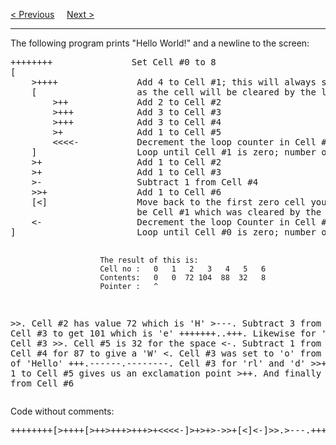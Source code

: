 <a href="/Examples/Adding-2-Values.md">&lt; Previous</a>
&nbsp;&nbsp;&nbsp;
<a href="/Examples/ROT13.md">Next &gt;</a>
<hr>
The following program prints "Hello World!" and a newline to the screen:
<pre>
++++++++               Set Cell #0 to 8
[
    &gt;++++               Add 4 to Cell #1; this will always set Cell #1 to 4
    [                   as the cell will be cleared by the loop
        &gt;++             Add 2 to Cell #2
        &gt;+++            Add 3 to Cell #3
        &gt;+++            Add 3 to Cell #4
        &gt;+              Add 1 to Cell #5
        &lt;&lt;&lt;&lt;-           Decrement the loop counter in Cell #1
    ]                   Loop until Cell #1 is zero; number of iterations is 4
    &gt;+                  Add 1 to Cell #2
    &gt;+                  Add 1 to Cell #3
    &gt;-                  Subtract 1 from Cell #4
    &gt;&gt;+                 Add 1 to Cell #6
    [&lt;]                 Move back to the first zero cell you find; this will
                        be Cell #1 which was cleared by the previous loop
    &lt;-                  Decrement the loop Counter in Cell #0
]                       Loop until Cell #0 is zero; number of iterations is 8

                        The result of this is:
                        Cell no :   0   1   2   3   4   5   6
                        Contents:   0   0  72 104  88  32   8
                        Pointer :   ^

&gt;&gt;.                     Cell #2 has value 72 which is 'H'
&gt;---.                   Subtract 3 from Cell #3 to get 101 which is 'e'
+++++++..+++.           Likewise for 'llo' from Cell #3
&gt;&gt;.                     Cell #5 is 32 for the space
&lt;-.                     Subtract 1 from Cell #4 for 87 to give a 'W'
&lt;.                      Cell #3 was set to 'o' from the end of 'Hello'
+++.------.--------.    Cell #3 for 'rl' and 'd'
&gt;&gt;+.                    Add 1 to Cell #5 gives us an exclamation point
&gt;++.                    And finally a newline from Cell #6
</pre>
Code without comments:
<pre>++++++++[&gt;++++[&gt;++&gt;+++&gt;+++&gt;+&lt;&lt;&lt;&lt;-]&gt;+&gt;+&gt;-&gt;&gt;+[&lt;]&lt;-]&gt;&gt;.&gt;---.+++++++..+++.&gt;&gt;.&lt;-.&lt;.+++.------.--------.&gt;&gt;+.&gt;++.</pre>
